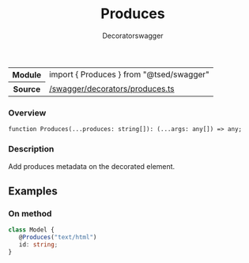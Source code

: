 
<header class="symbol-info-header"><h1 id="produces">Produces</h1><label class="symbol-info-type-label decorator">Decorator</label><label class="api-type-label swagger" title="swagger">swagger</label></header>
<!-- summary -->
<section class="symbol-info"><table class="is-full-width"><tbody><tr><th>Module</th><td><div class="lang-typescript"><span class="token keyword">import</span> { Produces }&nbsp;<span class="token keyword">from</span>&nbsp;<span class="token string">"@tsed/swagger"</span></div></td></tr><tr><th>Source</th><td><a href="https://github.com/Romakita/ts-express-decorators/blob/v4.29.1/src//swagger/decorators/produces.ts#L0-L0">/swagger/decorators/produces.ts</a></td></tr></tbody></table></section>
<!-- overview -->


### Overview


<pre><code class="typescript-lang ">function <span class="token function">Produces</span><span class="token punctuation">(</span>...produces<span class="token punctuation">:</span> <span class="token keyword">string</span><span class="token punctuation">[</span><span class="token punctuation">]</span><span class="token punctuation">)</span><span class="token punctuation">:</span> <span class="token punctuation">(</span>...args<span class="token punctuation">:</span> <span class="token keyword">any</span><span class="token punctuation">[</span><span class="token punctuation">]</span><span class="token punctuation">)</span> => <span class="token keyword">any</span><span class="token punctuation">;</span></code></pre>


<!-- Parameters -->

<!-- Description -->


### Description

Add produces metadata on the decorated element.

## Examples
### On method

```typescript
class Model {
   @Produces("text/html")
   id: string;
}
```

<!-- Members -->

